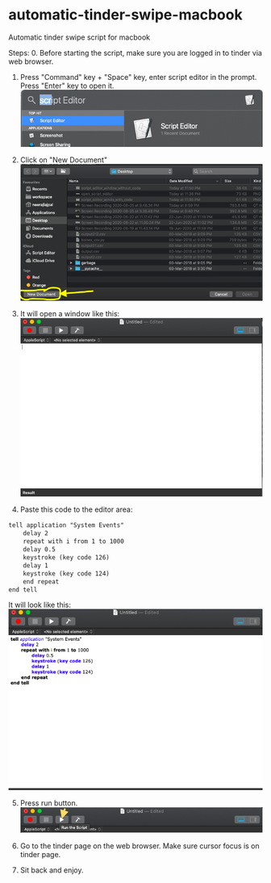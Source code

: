 # automatic-tinder-swipe-macbook
Automatic tinder swipe script for macbook

Steps:
0. Before starting the script, make sure you are logged in to tinder via web browser.

1. Press "Command" key + "Space" key, enter script editor in the prompt. Press "Enter" key to open it. <br/>
![open script editor](src/resources/img/open_script_editor.png?raw=true "Open Script Editor")

2. Click on "New Document" <br/>
![click new document](src/resources/img/script_editor_pre_window.png?raw=true "Click New Document in Script Editor")

3. It will open a window like this: <br/>
![script editor blank window](src/resources/img/script_editor_window_without_code.png?raw=true "Script Editor Blank Window")

4. Paste this code to the editor area: <br/>
  ```
  tell application "System Events"
	  delay 2
	  repeat with i from 1 to 1000
      delay 0.5
      keystroke (key code 126)
      delay 1
      keystroke (key code 124)
	  end repeat
  end tell
```

It will look like this: <br/>
![script editor with code](src/resources/img/script_editor_window_with_code.png?raw=true "Script Editor with code")

5. Press run button. <br/>
![run button](src/resources/img/script_editor_run_script_button.png?raw=true "Run Button")

6. Go to the tinder page on the web browser. Make sure cursor focus is on tinder page. <br/>

7. Sit back and enjoy.
